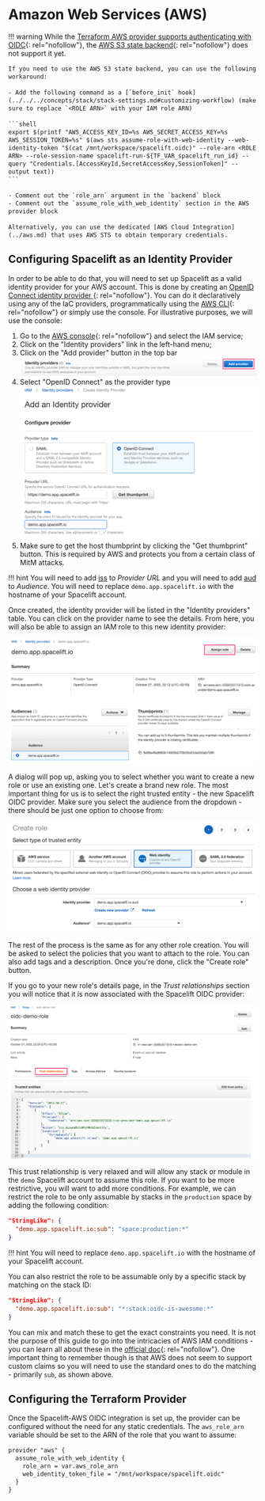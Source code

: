 # Amazon Web Services (AWS)

!!! warning
    <!-- markdownlint-disable-next-line MD044 -->
    <!-- KLUDGE: https://github.com/hashicorp/terraform/pull/31276 -->
    While the [Terraform AWS provider supports authenticating with OIDC](https://registry.terraform.io/providers/hashicorp/aws/latest/docs#authentication-and-configuration){: rel="nofollow"}, the [AWS S3 state backend](https://developer.hashicorp.com/terraform/language/settings/backends/s3){: rel="nofollow"} does not support it yet.

    If you need to use the AWS S3 state backend, you can use the following workaround:

    - Add the following command as a [`before_init` hook](../../../concepts/stack/stack-settings.md#customizing-workflow) (make sure to replace `<ROLE ARN>` with your IAM role ARN)

    ```shell
    export $(printf "AWS_ACCESS_KEY_ID=%s AWS_SECRET_ACCESS_KEY=%s AWS_SESSION_TOKEN=%s" $(aws sts assume-role-with-web-identity --web-identity-token "$(cat /mnt/workspace/spacelift.oidc)" --role-arn <ROLE ARN> --role-session-name spacelift-run-${TF_VAR_spacelift_run_id} --query "Credentials.[AccessKeyId,SecretAccessKey,SessionToken]" --output text))
    ```

    - Comment out the `role_arn` argument in the `backend` block
    - Comment out the `assume_role_with_web_identity` section in the AWS provider block

    Alternatively, you can use the dedicated [AWS Cloud Integration](../aws.md) that uses AWS STS to obtain temporary credentials.

## Configuring Spacelift as an Identity Provider

In order to be able to do that, you will need to set up Spacelift as a valid identity provider for your AWS account. This is done by creating an [OpenID Connect identity provider
](https://docs.aws.amazon.com/IAM/latest/UserGuide/id_roles_providers_create_oidc.html){: rel="nofollow"}. You can do it declaratively using any of the IaC providers, programmatically using the [AWS CLI](https://aws.amazon.com/cli/){: rel="nofollow"} or simply use the console. For illustrative purposes, we will use the console:

1. Go to the [AWS console](https://console.aws.amazon.com/iam/home#/home){: rel="nofollow"} and select the IAM service;
2. Click on the "Identity providers" link in the left-hand menu;
3. Click on the "Add provider" button in the top bar ![Add provider](../../../assets/screenshots/oidc/aws-iam-add-provider.png)
4. Select "OpenID Connect" as the provider type ![Configure provider](../../../assets/screenshots/oidc/aws-iam-configure-provider.png)
5. Make sure to get the host thumbprint by clicking the "Get thumbprint" button. This is required by AWS and protects you from a certain class of MitM attacks.

!!! hint
    You will need to add [iss](README.md#standard-claims) to _Provider URL_ and you will need to add [aud](README.md#standard-claims) to _Audience_.
    You will need to replace `demo.app.spacelift.io` with the hostname of your Spacelift account.

Once created, the identity provider will be listed in the "Identity providers" table. You can click on the provider name to see the details. From here, you will also be able to assign an IAM role to this new identity provider:

![Provider details](../../../assets/screenshots/oidc/aws-iam-provider-details.png)

A dialog will pop up, asking you to select whether you want to create a new role or use an existing one. Let's create a brand new role. The most important thing for us is to select the right trusted entity - the new Spacelift OIDC provider. Make sure you select the audience from the dropdown - there should be just one option to choose from:

![Choosing role provider](../../../assets/screenshots/oidc/aws-iam-choosing-role-provider.png)

The rest of the process is the same as for any other role creation. You will be asked to select the policies that you want to attach to the role. You can also add tags and a description. Once you're done, click the "Create role" button.

If you go to your new role's details page, in the _Trust relationships_ section you will notice that it is now associated with the Spacelift OIDC provider:

![Trust relationship](../../../assets/screenshots/oidc/aws-iam-trust-relationship.png)

This trust relationship is very relaxed and will allow any stack or module in the `demo` Spacelift account to assume this role. If you want to be more restrictive, you will want to add more conditions. For example, we can restrict the role to be only assumable by stacks in the `production` space by adding the following condition:

```json
"StringLike": {
  "demo.app.spacelift.io:sub": "space:production:*"
}
```

!!! hint
    You will need to replace `demo.app.spacelift.io` with the hostname of your Spacelift account.

You can also restrict the role to be assumable only by a specific stack by matching on the stack ID:

```json
"StringLike": {
  "demo.app.spacelift.io:sub": "*:stack:oidc-is-awesome:*"
}
```

You can mix and match these to get the exact constraints you need. It is not the purpose of this guide to go into the intricacies of AWS IAM conditions - you can learn all about these in the [official doc](https://docs.aws.amazon.com/IAM/latest/UserGuide/reference_policies_elements_condition.html){: rel="nofollow"}. One important thing to remember though is that AWS does not seem to support custom claims so you will need to use the standard ones to do the matching - primarily `sub`, as shown above.

## Configuring the Terraform Provider

Once the Spacelift-AWS OIDC integration is set up, the provider can be configured without the need for any static credentials. The `aws_role_arn` variable should be set to the ARN of the role that you want to assume:

```hcl
provider "aws" {
  assume_role_with_web_identity {
    role_arn = var.aws_role_arn
    web_identity_token_file = "/mnt/workspace/spacelift.oidc"
  }
}
```
